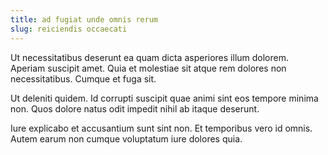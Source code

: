 ```yaml
---
title: ad fugiat unde omnis rerum
slug: reiciendis occaecati
---
```


Ut necessitatibus deserunt ea quam dicta asperiores illum dolorem. Aperiam suscipit amet. Quia et molestiae sit atque rem dolores non necessitatibus. Cumque et fuga sit.

Ut deleniti quidem. Id corrupti suscipit quae animi sint eos tempore minima non. Quos dolore natus odit impedit nihil ab itaque deserunt.

Iure explicabo et accusantium sunt sint non. Et temporibus vero id omnis. Autem earum non cumque voluptatum iure dolores quia.
